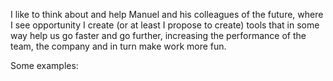 I like to think about and help Manuel and his colleagues of the future, where I see opportunity I create (or at least I propose to create) tools that in some way help us go faster and go further, increasing the performance of the team, the company and in turn make work more fun.

Some examples:
